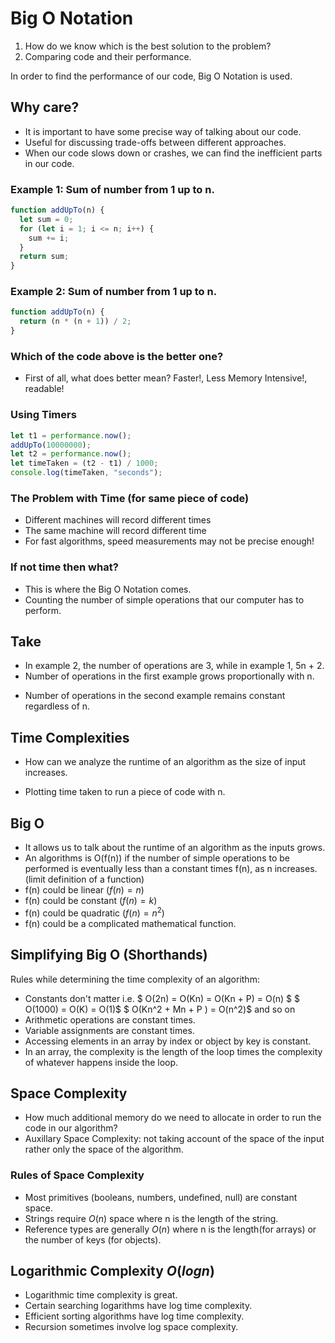 # Big O Notation

1. How do we know which is the best solution to the problem?
2. Comparing code and their performance.

In order to find the performance of our code, Big O Notation is used.

## Why care?

- It is important to have some precise way of talking about our code.
- Useful for discussing trade-offs between different approaches.
- When our code slows down or crashes, we can find the inefficient parts in our code.

### Example 1: Sum of number from 1 up to n.

```js
function addUpTo(n) {
  let sum = 0;
  for (let i = 1; i <= n; i++) {
    sum += i;
  }
  return sum;
}
```

### Example 2: Sum of number from 1 up to n.

```js
function addUpTo(n) {
  return (n * (n + 1)) / 2;
}
```

### Which of the code above is the better one?

- First of all, what does better mean? Faster!, Less Memory Intensive!, readable!

### Using Timers

```js
let t1 = performance.now();
addUpTo(10000000);
let t2 = performance.now();
let timeTaken = (t2 - t1) / 1000;
console.log(timeTaken, "seconds");
```

### The Problem with Time (for same piece of code)

- Different machines will record different times
- The same machine will record different time
- For fast algorithms, speed measurements may not be precise enough!

### If not time then what?

- This is where the Big O Notation comes.
- Counting the number of simple operations that our computer has to perform.

## Take

- In example 2, the number of operations are 3, while in example 1, 5n + 2.
- Number of operations in the first example grows proportionally with n.

* Number of operations in the second example remains constant regardless of n.

## Time Complexities

- How can we analyze the runtime of an algorithm as the size of input increases.

- Plotting time taken to run a piece of code with n.

## Big O

- It allows us to talk about the runtime of an algorithm as the inputs grows.
- An algorithms is O(f(n)) if the number of simple operations to be performed is eventually less than a constant times f(n), as n increases. (limit definition of a function)
- f(n) could be linear ($f(n) = n$)
- f(n) could be constant ($f(n) = k$)
- f(n) could be quadratic ($f(n) = n^2$)
- f(n) could be a complicated mathematical function.

## Simplifying Big O (Shorthands)

Rules while determining the time complexity of an algorithm:

- Constants don't matter i.e.
  $ O(2n) = O(Kn) = O(Kn + P) =  O(n) $
  $ O(1000) = O(K) = O(1)$
  $ O(Kn^2 + Mn + P ) = O(n^2)$
  and so on
- Arithmetic operations are constant times.
- Variable assignments are constant times.
- Accessing elements in an array by index or object by key is constant.
- In an array, the complexity is the length of the loop times the complexity of whatever happens inside the loop.

## Space Complexity

- How much additional memory do we need to allocate in order to run the code in our algorithm?
- Auxillary Space Complexity: not taking account of the space of the input rather only the space of the algorithm.

### Rules of Space Complexity

- Most primitives (booleans, numbers, undefined, null) are constant space.
- Strings require $O(n)$ space where n is the length of the string.
- Reference types are generally $O(n)$ where n is the length(for arrays) or the number of keys (for objects).

## Logarithmic Complexity $O(log n)$

- Logarithmic time complexity is great.
- Certain searching logarithms have log time complexity.
- Efficient sorting algorithms have log time complexity.
- Recursion sometimes involve log space complexity.
